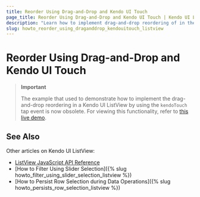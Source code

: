 ```yaml
---
title: Reorder Using Drag-and-Drop and Kendo UI Touch
page_title: Reorder Using Drag-and-Drop and Kendo UI Touch | Kendo UI ListView Widget
description: "Learn how to implement drag-and-drop reordering of in the Kendo UI ListView widget using `kendoTouch` tap event."
slug: howto_reorder_using_draganddrop_kendouitouch_listview
---
```


# Reorder Using Drag-and-Drop and Kendo UI Touch

> **Important**
>
> The example that used to demonstrate how to implement the drag-and-drop reordering in a Kendo UI ListView by using the `kendoTouch` tap event is now obsolete. For viewing this functionality, refer to [this live demo](http://demos.telerik.com/kendo-ui/sortable/integration-listview).

## See Also

Other articles on Kendo UI ListView:

* [ListView JavaScript API Reference](/api/javascript/ui/listview)
* [How to Filter Using Slider Selection]({% slug howto_filter_using_slider_selection_listview %})
* [How to Persist Row Selection during Data Operations]({% slug howto_persists_row_selection_listview %})
